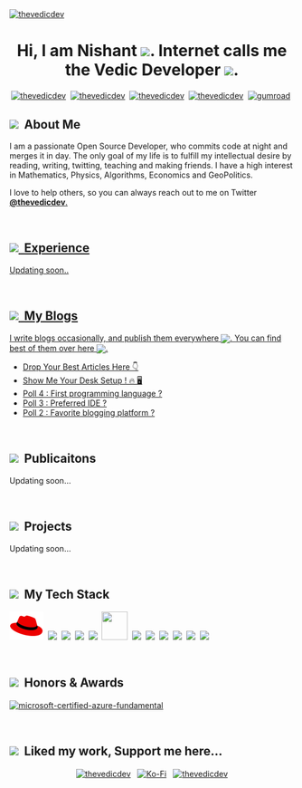 <a href="https://twitter.com/thevedicdev" target="blank"><img align="center" src="https://user-images.githubusercontent.com/97366282/195646172-509e5d53-50ec-4887-8c7d-66871b3c17e7.jpg"  alt="thevedicdev" width="1300" height="480" /></a>

<h1 style = font-size: "50px" align="center"> Hi, I am Nishant <img align="center" src="https://raw.githubusercontent.com/thevedicdev/devtools/main/emojis/telegram/winking-face.gif" width="38" />. Internet calls me the Vedic Developer <img align="center" src="https://raw.githubusercontent.com/thevedicdev/devtools/main/emojis/telegram/smiling-face-with-sunglasses.gif"  width="38" />.</h1>
<p align="center">
<!-- Twitter -->
<a href="https://twitter.com/nishantkantojha" target="blank"><img align="center" src="https://raw.githubusercontent.com/thevedicdev/devtools/main/icons/twitter.png" alt="thevedicdev" width="30" /></a>&nbsp
<!-- Instagram -->
<!--<a href="https://www.instagram.com/nishantkantojha/" target="blank"><img align="center" src="https://raw.githubusercontent.com/thevedicdev/devtools/main/icons/instagram.png" alt="thevedicdev"  width="30" />
</a>&nbsp-->
<!-- Linkedin -->
<a href="https://www.linkedin.com/in/nishantkantojha/" target="blank"><img align="center" src="https://raw.githubusercontent.com/thevedicdev/devtools/main/icons/linkedin.png"  alt="thevedicdev" width="30" /></a>&nbsp
 <!-- Medium -->
<a href="https://thevedicdev.medium.com/" target="blank"><img align="center" src="https://raw.githubusercontent.com/thevedicdev/devtools/main/icons/medium.png"  alt="thevedicdev" width="30" /></a>&nbsp
  <!-- Buy Me A Coffee -->
<a href="https://www.buymeacoffee.com/thevedicdev" target="blank"><img align="center" src="https://raw.githubusercontent.com/thevedicdev/devtools/main/icons/buymeacoffee.svg" alt="thevedicdev"  width="25" /></a>&nbsp
   <!-- Gumroad -->
<a href="https://thevedicdev.gumroad.com" target="blank"><img align="center" src="https://raw.githubusercontent.com/thevedicdev/devtools/main/icons/gumroad.png" alt="gumroad"  width="40" /></a>&nbsp
</p>

<!-- About Me -->
<h2 style = font-size: "50px" align=" left"><img src="https://raw.githubusercontent.com/thevedicdev/devtools/main/emojis/telegram/technologist.gif" width="32"/>&nbsp <b>About Me</b></h2>

<p align="left">
I am a passionate Open Source Developer, who commits code at night and merges it in day. The only goal of my life is to fulfill my intellectual desire by reading, writing, twitting, teaching and making friends. I have a high interest in Mathematics, Physics, Algorithms, Economics and GeoPolitics.
 
I love to help others, so you can always reach out to me on Twitter <a href="https://twitter.com/thevedicdev" target="blank"><b>@thevedicdev</b>.
</p>

<br>

<!--Projects I am working on -->
<h2 style = font-size: "50px"><img src="https://raw.githubusercontent.com/thevedicdev/devtools/main/emojis/telegram/hatching-chick.gif" width="30"/>&nbsp <b>Experience</b></h2>
<p align="left">
Updating soon..
</p>

<br>

<!-- Trending Blogs -->
<h2 style = font-size: "50px"><img src="https://raw.githubusercontent.com/thevedicdev/devtools/main/emojis/telegram/memo.gif" width="32"/>&nbsp <b>My Blogs</b></h2>

I write blogs occasionally, and publish them everywhere <img src="https://raw.githubusercontent.com/thevedicdev/devtools/main/emojis/telegram/upside-down-face.gif" width="20" align="center"/>. You can find best of them over here <img src="https://raw.githubusercontent.com/thevedicdev/devtools/main/emojis/telegram/backhand-index-pointing-down.gif" width="20" align="center"/>.

<!-- BLOG-POST-LIST:START -->
- [Drop Your Best Articles Here 👇](https://dev.to/heydrdev/drop-your-best-devto-article-536n)
- [Show Me Your Desk Setup ! 🔥 🖥](https://dev.to/heydrdev/show-your-desk-setup-3id2)
- [Poll 4 : First programming language ?](https://dev.to/heydrdev/poll-4-first-programming-language--1kl6)
- [Poll 3 : Preferred IDE ?](https://dev.to/heydrdev/poll-3-preferred-ide--55fn)
- [Poll 2 : Favorite blogging platform ?](https://dev.to/heydrdev/twitter-poll-2-6kb)
<!-- BLOG-POST-LIST:END -->

<br>

<!--Projects I am working on -->
<h2 style = font-size: "50px"><img src="https://raw.githubusercontent.com/thevedicdev/devtools/main/emojis/telegram/writing-hand.gif" width="30"/>&nbsp <b>Publicaitons</b></h2>
<p align="left">
Updating soon...
</p>

<br>

<!--Projects I am working on -->
<h2 style = font-size: "50px"><img src="https://raw.githubusercontent.com/thevedicdev/devtools/main/emojis/telegram/fire.gif" width="30"/>&nbsp <b>Projects</b></h2>
<p align="left">
Updating soon...
</p>

<br>

<!--My Tech Stack -->
<h2 style = font-size: "50px"><img src="https://raw.githubusercontent.com/thevedicdev/devtools/main/emojis/telegram/mechanical-arm.gif" width="30"/>&nbsp <b>My Tech Stack</b></h2>

<p align="left">
<img src="https://raw.githubusercontent.com/thevedicdev/devtools/main/language-and-framework/red-hat.png" width="60" height="50"/>&nbsp
<img src="https://raw.githubusercontent.com/thevedicdev/devtools/main/language-and-framework/bash.png" width="50"/>&nbsp
<img src="https://raw.githubusercontent.com/thevedicdev/devtools/main/language-and-framework/docker.png" width="50"/>&nbsp
<img src="https://raw.githubusercontent.com/thevedicdev/devtools/main/language-and-framework/kubernetes.png" width="50"/>&nbsp
<img src="https://raw.githubusercontent.com/thevedicdev/devtools/main/language-and-framework/ansible.png" width="50"/>&nbsp
<img src="https://raw.githubusercontent.com/thevedicdev/devtools/main/language-and-framework/flutter.png" width="46" height="50" >&nbsp
<img src="https://raw.githubusercontent.com/thevedicdev/devtools/main/language-and-framework/firebase.png" width="50"/>&nbsp
<img src="https://raw.githubusercontent.com/thevedicdev/devtools/main/language-and-framework/bash.png" width="50" />&nbsp
<img src="https://raw.githubusercontent.com/thevedicdev/devtools/main/language-and-framework/google-cloud.png" width="50" />&nbsp
<img src="https://raw.githubusercontent.com/thevedicdev/devtools/main/language-and-framework/vscode.png" width="50">&nbsp
<img src="https://raw.githubusercontent.com/thevedicdev/devtools/main/language-and-framework/github.png" width="50"/>&nbsp
<img src="https://raw.githubusercontent.com/thevedicdev/devtools/main/language-and-framework/git.png" width="50"/>&nbsp
</p>

<br>

<!--Honors & Awards -->
<p align="left">
<h2 style = font-size: "50px"><img src="https://raw.githubusercontent.com/thevedicdev/devtools/main/emojis/telegram/partying-face.gif" width="30"/>&nbsp <b>Honors & Awards</b></h2>
</p>
<p align="left">
<a href="https://www.credly.com/badges/213168a9-61d0-47d4-a02d-72e617ca7237/public_url" target="blank"><img align="center" src="https://raw.githubusercontent.com/thevedicdev/devtools/main/certificate/microsoft-certified-azure-fundamentals.png"  alt="microsoft-certified-azure-fundamental" width="90" /></a>
</p>

<br>
<!-- Support Me -->
<h2 style = font-size: "50px"><img src="https://raw.githubusercontent.com/thevedicdev/devtools/main/emojis/telegram/star-struck.gif" width="30"/>&nbsp <b>Liked my work, Support me here...</b></h2>
<p align="center">
<a href="https://www.buymeacoffee.com/thevedicdev" target="blank"><img align="center" src="https://raw.githubusercontent.com/thevedicdev/devtools/main/icons/buymeacoffee-button.png" alt="thevedicdev"  width=250" /></a>&nbsp&nbsp
 <a href="https://www.patreon.com/thevedicdev" target="blank"><img align="center" src="https://raw.githubusercontent.com/thevedicdev/devtools/main/icons/patreon-button.png" alt="Ko-Fi"  width="250" /></a>&nbsp&nbsp
  <a href="https://ko-fi.com/S6S3F3U0T" target="blank"><img align="center" src="https://ko-fi.com/img/githubbutton_sm.svg" alt="thevedicdev"  width="300" /></a>
</p>
